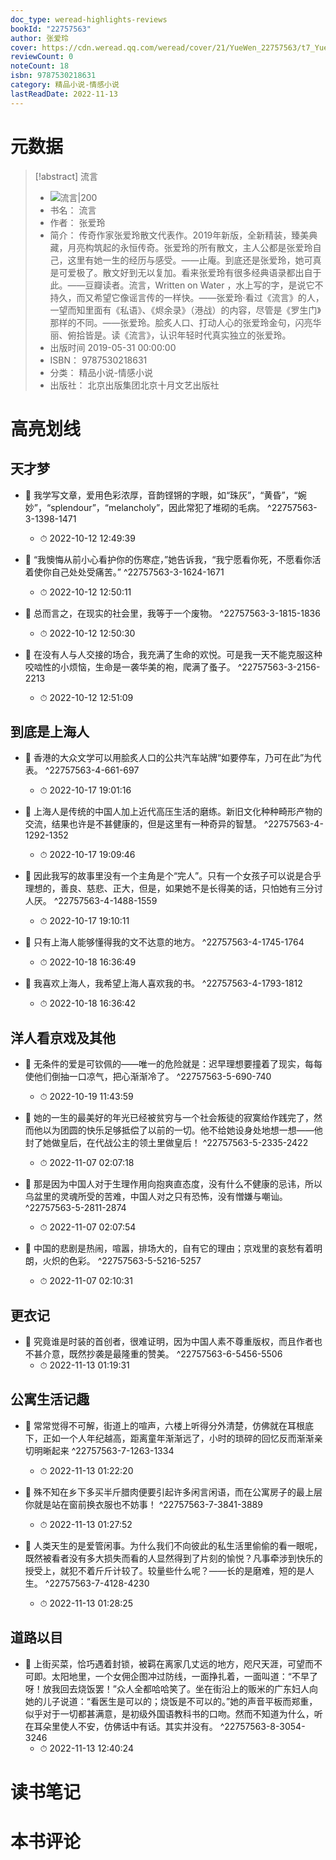 ```yaml
---
doc_type: weread-highlights-reviews
bookId: "22757563"
author: 张爱玲
cover: https://cdn.weread.qq.com/weread/cover/21/YueWen_22757563/t7_YueWen_22757563.jpg
reviewCount: 0
noteCount: 18
isbn: 9787530218631
category: 精品小说-情感小说
lastReadDate: 2022-11-13
---
```

# 元数据
> [!abstract] 流言
> - ![ 流言|200](https://cdn.weread.qq.com/weread/cover/21/YueWen_22757563/t7_YueWen_22757563.jpg)
> - 书名： 流言
> - 作者： 张爱玲
> - 简介： 传奇作家张爱玲散文代表作。2019年新版，全新精装，臻美典藏，月亮构筑起的永恒传奇。张爱玲的所有散文，主人公都是张爱玲自己，这里有她一生的经历与感受。——止庵。到底还是张爱玲，她可真是可爱极了。散文好到无以复加。看来张爱玲有很多经典语录都出自于此。——豆瓣读者。流言，Written on Water ，水上写的字，是说它不持久，而又希望它像谣言传的一样快。——张爱玲·看过《流言》的人，一望而知里面有《私语》、《烬余录》（港战）的内容，尽管是《罗生门》那样的不同。——张爱玲。脍炙人口、打动人心的张爱玲金句，闪亮华丽、俯拾皆是。读《流言》，认识年轻时代真实独立的张爱玲。
> - 出版时间 2019-05-31 00:00:00
> - ISBN： 9787530218631
> - 分类： 精品小说-情感小说
> - 出版社： 北京出版集团北京十月文艺出版社

# 高亮划线

## 天才梦


- 📌 我学写文章，爱用色彩浓厚，音韵铿锵的字眼，如“珠灰”，“黄昏”，“婉妙”，“splendour”，“melancholy”，因此常犯了堆砌的毛病。 ^22757563-3-1398-1471
    - ⏱ 2022-10-12 12:49:39 

- 📌 “我懊悔从前小心看护你的伤寒症，”她告诉我，“我宁愿看你死，不愿看你活着使你自己处处受痛苦。” ^22757563-3-1624-1671
    - ⏱ 2022-10-12 12:50:11 

- 📌 总而言之，在现实的社会里，我等于一个废物。 ^22757563-3-1815-1836
    - ⏱ 2022-10-12 12:50:30 

- 📌 在没有人与人交接的场合，我充满了生命的欢悦。可是我一天不能克服这种咬啮性的小烦恼，生命是一袭华美的袍，爬满了蚤子。 ^22757563-3-2156-2213
    - ⏱ 2022-10-12 12:51:09 
## 到底是上海人


- 📌 香港的大众文学可以用脍炙人口的公共汽车站牌“如要停车，乃可在此”为代表。 ^22757563-4-661-697
    - ⏱ 2022-10-17 19:01:16 

- 📌 上海人是传统的中国人加上近代高压生活的磨练。新旧文化种种畸形产物的交流，结果也许是不甚健康的，但是这里有一种奇异的智慧。 ^22757563-4-1292-1352
    - ⏱ 2022-10-17 19:09:46 

- 📌 因此我写的故事里没有一个主角是个“完人”。只有一个女孩子可以说是合乎理想的，善良、慈悲、正大，但是，如果她不是长得美的话，只怕她有三分讨人厌。 ^22757563-4-1488-1559
    - ⏱ 2022-10-17 19:10:11 

- 📌 只有上海人能够懂得我的文不达意的地方。 ^22757563-4-1745-1764
    - ⏱ 2022-10-18 16:36:49 

- 📌 我喜欢上海人，我希望上海人喜欢我的书。 ^22757563-4-1793-1812
    - ⏱ 2022-10-18 16:36:42 
## 洋人看京戏及其他


- 📌 无条件的爱是可钦佩的——唯一的危险就是：迟早理想要撞着了现实，每每使他们倒抽一口凉气，把心渐渐冷了。 ^22757563-5-690-740
    - ⏱ 2022-10-19 11:43:59 

- 📌 她的一生的最美好的年光已经被贫穷与一个社会叛徒的寂寞给作践完了，然而他以为团圆的快乐足够抵偿了以前的一切。他不给她设身处地想一想——他封了她做皇后，在代战公主的领土里做皇后！ ^22757563-5-2335-2422
    - ⏱ 2022-11-07 02:07:18 

- 📌 那是因为中国人对于生理作用向抱爽直态度，没有什么不健康的忌讳，所以乌盆里的灵魂所受的苦难，中国人对之只有恐怖，没有憎嫌与嘲讪。 ^22757563-5-2811-2874
    - ⏱ 2022-11-07 02:07:54 

- 📌 中国的悲剧是热闹，喧嚣，排场大的，自有它的理由；京戏里的哀愁有着明朗，火炽的色彩。 ^22757563-5-5216-5257
    - ⏱ 2022-11-07 02:10:31 
## 更衣记


- 📌 究竟谁是时装的首创者，很难证明，因为中国人素不尊重版权，而且作者也不甚介意，既然抄袭是最隆重的赞美。 ^22757563-6-5456-5506
    - ⏱ 2022-11-13 01:19:31 
## 公寓生活记趣


- 📌 常常觉得不可解，街道上的喧声，六楼上听得分外清楚，仿佛就在耳根底下，正如一个人年纪越高，距离童年渐渐远了，小时的琐碎的回忆反而渐渐亲切明晰起来 ^22757563-7-1263-1334
    - ⏱ 2022-11-13 01:22:20 

- 📌 殊不知在乡下多买半斤腊肉便要引起许多闲言闲语，而在公寓房子的最上层你就是站在窗前换衣服也不妨事！ ^22757563-7-3841-3889
    - ⏱ 2022-11-13 01:27:52 

- 📌 人类天生的是爱管闲事。为什么我们不向彼此的私生活里偷偷的看一眼呢，既然被看者没有多大损失而看的人显然得到了片刻的愉悦？凡事牵涉到快乐的授受上，就犯不着斤斤计较了。较量些什么呢？——长的是磨难，短的是人生。 ^22757563-7-4128-4230
    - ⏱ 2022-11-13 01:28:25 
## 道路以目


- 📌 上街买菜，恰巧遇着封锁，被羁在离家几丈远的地方，咫尺天涯，可望而不可即。太阳地里，一个女佣企图冲过防线，一面挣扎着，一面叫道：“不早了呀！放我回去烧饭罢！”众人全都哈哈笑了。坐在街沿上的贩米的广东妇人向她的儿子说道：“看医生是可以的；烧饭是不可以的。”她的声音平板而郑重，似乎对于一切都甚满意，是初级外国语教科书的口吻。然而不知道为什么，听在耳朵里使人不安，仿佛话中有话。其实并没有。 ^22757563-8-3054-3246
    - ⏱ 2022-11-13 12:40:24 
# 读书笔记

# 本书评论
